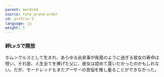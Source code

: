 ```yaml
---
parent: mordred
source: fate-grand-order
id: profile-5
language: ja
weight: 5
---
```


### 絆Lv.5で開放

ホムンクルスとして生まれ、あらゆる出来事が疾風のように過ぎる彼女の寿命は短い。それ故、人生全てを捧げた父に、彼女は認めて貰いたかったのかもしれない。だが、モードレッドもまたアーサーの苦悩を推し量ることができなかった。
